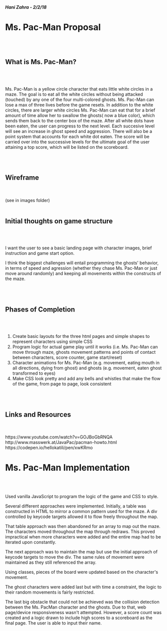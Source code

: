 ***Hani Zahra - 2/2/18***

<h1>Ms. Pac-Man Proposal</h1> <br><br>

<h2>What is Ms. Pac-Man?</h2> <br><br>
<p>Ms. Pac-Man is a yellow circle character that eats little white circles in a maze. The goal is to eat all the white circles without being attacked (touched) by any one of the four multi-colored ghosts. Ms. Pac-Man can lose a max of three lives before the game resets. In addition to the white circles, there are larger white circles Ms. Pac-Man can eat that for a brief amount of time allow her to swallow the ghosts( now a blue color), which sends them back to the center box of the maze. After all white dots have been eaten, the user can progress to the next level. Each succesive level will see an increase in ghost speed and aggression. There will also be a point system that accounts for each white dot eaten. The score will be carried over into the successive levels for the ultimate goal of the user attaining a top score, which will be listed on the scoreboard.</p><br><br>

<h2>Wireframe</h2> <br><br>
(see in images folder)<br><br>

<h2>Initial thoughts on game structure</h2> <br><br>
<p>I want the user to see a basic landing page with character images, brief instruction and game start option.</p>
<p>I think the biggest challenges will entail programming the ghosts' behavior, in terms of speed and agression (whether they chase Ms. Pac-Man or just move around randomly) and keeping all movements within the constructs of the maze.</p><br><br> 

<h2>Phases of Completion</h2> <br><br>
<ol>
<li>Create basic layouts for the three html pages and simple shapes to represent characters using simple CSS</li>
<li>Program logic for actual game play until it works (i.e. Ms. Pac-Man can move through maze, ghosts movement patterns and points of contact between characters, score counter, game start/reset)</li>
<li>Character animations for Ms. Pac-Man (e.g. movement, eating mouth in all directions, dying from ghost) and ghosts (e.g. movement, eaten ghost transformed to eyes)
<li>Make CSS look pretty and add any bells and whistles that make the flow of the game, from page to page, look consistent</li>
</ol><br><br>

<h2>Links and Resources</h2> <br><br>
https://www.youtube.com/watch?v=GOJBoGbRNQA <br>
http://www.masswerk.at/JavaPac/pacman-howto.html <br>
https://codepen.io/hellokatili/pen/xwKRmo


<h1>Ms. Pac-Man Implementation</h1> <br><br>


<p>Used vanilla JavaScript to program the logic of the game and CSS to style.</p>

<p>Several different approaches were implemented. Initially, a table was constructed in HTML to mirror a common pattern used for the maze. A div controlled by keycode targets allowed it to flow freely throughout the map.</p>

<p>That table approach was then abandoned for an array to map out the maze. The characters moved throughout the map through redraws. This proved impractical when more characters were added and the entire map had to be iterated upon constantly.</p>

<p>The next approach was to maintain the map but use the initial approach of keycode targets to move the div. The same rules of movement were maintained as they still referenced the array.</p>

<p>Using classes, pieces of the board were updated based on the character's movement.</p> 

<p>The ghost characters were added last but with time a constraint, the logic to their random movements is fairly restricted.</p>

<p>The last big obstacle that could not be achieved was the collision detection between the Ms. PacMan character and the ghosts. Due to that, web page/device responsiveness wasn't attempted. However, a score count was created and a logic drawn to include high scores to a scoreboard as the final page. The user is able to input their name.</p>
